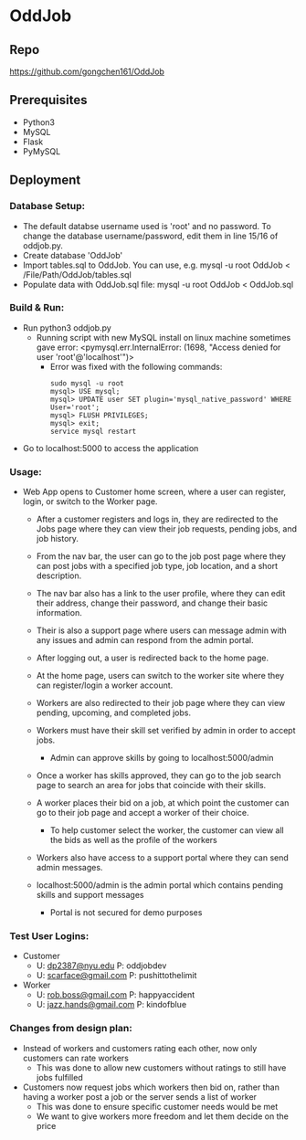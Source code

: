 # OddJob

## Repo
https://github.com/gongchen161/OddJob

## Prerequisites
* Python3
* MySQL
* Flask
* PyMySQL
   <pip3 install pymysql>

## Deployment

### Database Setup:
* The default databse username used is 'root' and no password. To change the database username/password, edit them in line 15/16 of oddjob.py.
* Create database 'OddJob'
* Import tables.sql to OddJob. You can use, e.g. mysql -u root OddJob < /File/Path/OddJob/tables.sql
* Populate data with OddJob.sql file: mysql -u root OddJob < OddJob.sql

### Build & Run:
* Run python3 oddjob.py
    * Running script with new MySQL install on linux machine sometimes gave error:
        <pymysql.err.InternalError: (1698, "Access denied for user 'root'@'localhost'")>
        * Error was fixed with the following commands:
            ```
            sudo mysql -u root
            mysql> USE mysql;
            mysql> UPDATE user SET plugin='mysql_native_password' WHERE User='root';
            mysql> FLUSH PRIVILEGES;
            mysql> exit;
            service mysql restart
            ```
* Go to localhost:5000 to access the application

### Usage:
* Web App opens to Customer home screen, where a user can register, login, or switch to the Worker page.

    * After a customer registers and logs in, they are redirected to the Jobs page where they can view their job requests, pending jobs, and job history.
    * From the nav bar, the user can go to the job post page where they can post jobs with a specified job type, job location, and a short description.
    * The nav bar also has a link to the user profile, where they can edit their address, change their password, and change their basic information.
    * Their is also a support page where users can message admin with any issues and admin can respond from the admin portal.
    * After logging out, a user is redirected back to the home page.

    * At the home page, users can switch to the worker site where they can register/login a worker account.
    * Workers are also redirected to their job page where they can view pending, upcoming, and completed jobs.
    * Workers must have their skill set verified by admin in order to accept jobs.
        * Admin can approve skills by going to localhost:5000/admin
    * Once a worker has skills approved, they can go to the job search page to search an area for jobs that coincide with their skills.
    * A worker places their bid on a job, at which point the customer can go to their job page and accept a worker of their choice.
        * To help customer select the worker, the customer can view all the bids as well as the profile of the workers
    * Workers also have access to a support portal where they can send admin messages.

    * localhost:5000/admin is the admin portal which contains pending skills and support messages
        * Portal is not secured for demo purposes

### Test User Logins:
* Customer
    * U: dp2387@nyu.edu		P: oddjobdev
    * U: scarface@gmail.com	P: pushittothelimit
* Worker
    * U: rob.boss@gmail.com	P: happyaccident
    * U: jazz.hands@gmail.com	P: kindofblue

### Changes from design plan:
* Instead of workers and customers rating each other, now only customers can rate workers
    * This was done to allow new customers without ratings to still have jobs fulfilled
* Customers now request jobs which workers then bid on, rather than having a worker post a job or the server sends a list of worker 
    * This was done to ensure specific customer needs would be met
    * We want to give workers more freedom and let them decide on the price
